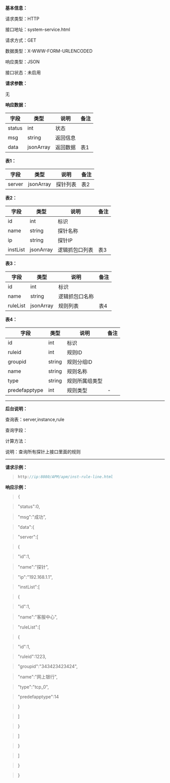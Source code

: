**基本信息：**

请求类型：HTTP

接口地址：system-service.html

请求方式：GET

数据类型：X-WWW-FORM-URLENCODED

响应类型：JSON

接口状态：未启用

**请求参数：**

无

**响应数据：**


| **字段** | **类型** | **说明** | **备注** |
| --- | --- | --- | --- |
| status | int | 状态 | |
| msg | string | 返回信息 | |
| data | jsonArray | 返回数据 | 表1 |


**表1：**

| **字段** | **类型** | **说明** | **备注** |
| --- | --- | --- | --- |
| server | jsonArray | 探针列表 | 表2 |

**表2：**

| **字段** | **类型** | **说明** | **备注** |
| --- | --- | --- | --- |
| id | int | 标识 | |
| name | string | 探针名称 | |
| ip | string | 探针IP | |
| instList | jsonArray | 逻辑抓包口列表 | 表3 |

**表3：**

| **字段** | **类型** | **说明** | **备注** |
| --- | --- | --- | --- |
| id | int | 标识 | |
| name | string | 逻辑抓包口名称 | |
| ruleList | jsonArray | 规则列表 | 表4 |

**表4：**

| **字段** | **类型** | **说明** | **备注** |
| --- | --- | --- | --- |
| id | int | 标识 | |
| ruleid | int | 规则ID | |
| groupid | string | 规则分组ID | |
| name | string | 规则名称 | |
| type | string | 规则所属组类型 | |
| predefapptype | int | 规则类型 | - |

---

**后台说明：**

查询表：server,instance,rule

查询字段：

计算方法：

说明：查询所有探针上接口里面的规则

---

**请求示例：**

> ```js
> http://ip:8080/APM/apm/inst-rule-line.html
> ```

**响应示例：**

> ```js
> {

> "status":0,

> "msg":"成功",

> "data":{

> "server":[

> {

> "id":1,

> "name":"探针",

> "ip":"192.168.1.1",

> "instList":[

> {

> "id":1,

> "name":"客服中心",

> "ruleList":[

> {

> "id":1,

> "ruleid":1223,

> "groupid":"343423423424",

> "name":"网上银行",

> "type":"tcp_0",

> "predefapptype":14

> }

> ]

> }

> ]

> }

> ]

> }

> }

> ```






